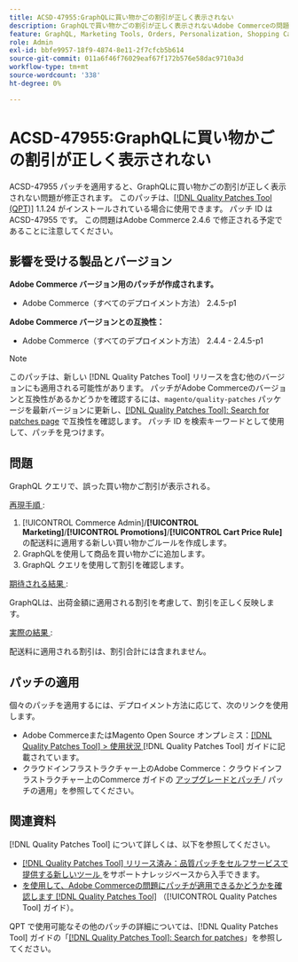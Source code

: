 ```yaml
---
title: ACSD-47955:GraphQLに買い物かごの割引が正しく表示されない
description: GraphQLで買い物かごの割引が正しく表示されないAdobe Commerceの問題を修正するには、ACSD-47955 パッチを適用してください。
feature: GraphQL, Marketing Tools, Orders, Personalization, Shopping Cart
role: Admin
exl-id: bbfe9957-18f9-4874-8e11-2f7cfcb5b614
source-git-commit: 011a6f46f76029eaf67f172b576e58dac9710a3d
workflow-type: tm+mt
source-wordcount: '338'
ht-degree: 0%

---
```


# ACSD-47955:GraphQLに買い物かごの割引が正しく表示されない

ACSD-47955 パッチを適用すると、GraphQLに買い物かごの割引が正しく表示されない問題が修正されます。 このパッチは、[[!DNL Quality Patches Tool (QPT)]](https://experienceleague.adobe.com/en/docs/commerce-operations/tools/quality-patches-tool/quality-patches-tool-to-self-serve-quality-patches) 1.1.24 がインストールされている場合に使用できます。 パッチ ID は ACSD-47955 です。 この問題はAdobe Commerce 2.4.6 で修正される予定であることに注意してください。

## 影響を受ける製品とバージョン

**Adobe Commerce バージョン用のパッチが作成されます。**

* Adobe Commerce（すべてのデプロイメント方法） 2.4.5-p1

**Adobe Commerce バージョンとの互換性：**

* Adobe Commerce（すべてのデプロイメント方法） 2.4.4 - 2.4.5-p1

>[!NOTE]
>
>このパッチは、新しい [!DNL Quality Patches Tool] リリースを含む他のバージョンにも適用される可能性があります。 パッチがAdobe Commerceのバージョンと互換性があるかどうかを確認するには、`magento/quality-patches` パッケージを最新バージョンに更新し、[[!DNL Quality Patches Tool]: Search for patches page](https://experienceleague.adobe.com/tools/commerce-quality-patches/index.html) で互換性を確認します。 パッチ ID を検索キーワードとして使用して、パッチを見つけます。

## 問題

GraphQL クエリで、誤った買い物かご割引が表示される。

<u> 再現手順 </u>:

1. [!UICONTROL Commerce Admin]/**[!UICONTROL Marketing]**/**[!UICONTROL Promotions]**/**[!UICONTROL Cart Price Rule]** の配送料に適用する新しい買い物かごルールを作成します。
1. GraphQLを使用して商品を買い物かごに追加します。
1. GraphQL クエリを使用して割引を確認します。

<u> 期待される結果 </u>:

GraphQLは、出荷金額に適用される割引を考慮して、割引を正しく反映します。

<u> 実際の結果 </u>:

配送料に適用される割引は、割引合計には含まれません。

## パッチの適用

個々のパッチを適用するには、デプロイメント方法に応じて、次のリンクを使用します。

* Adobe CommerceまたはMagento Open Source オンプレミス：[[!DNL Quality Patches Tool] > 使用状況 ](/help/tools/quality-patches-tool/usage.md) [!DNL Quality Patches Tool] ガイドに記載されています。
* クラウドインフラストラクチャー上のAdobe Commerce：クラウドインフラストラクチャー上のCommerce ガイドの [ アップグレードとパッチ ](https://experienceleague.adobe.com/docs/commerce-cloud-service/user-guide/develop/upgrade/apply-patches.html)/ パッチの適用」を参照してください。

## 関連資料

[!DNL Quality Patches Tool] について詳しくは、以下を参照してください。

* [[!DNL Quality Patches Tool]  リリース済み：品質パッチをセルフサービスで提供する新しいツール ](https://experienceleague.adobe.com/en/docs/commerce-operations/tools/quality-patches-tool/quality-patches-tool-to-self-serve-quality-patches) をサポートナレッジベースから入手できます。
* [ を使用して、Adobe Commerceの問題にパッチが適用できるかどうかを確認します  [!DNL Quality Patches Tool]](/help/tools/quality-patches-tool/patches-available-in-qpt/check-patch-for-magento-issue-with-magento-quality-patches.md) （[!UICONTROL Quality Patches Tool] ガイド）。


QPT で使用可能なその他のパッチの詳細については、[!DNL Quality Patches Tool] ガイドの「[[!DNL Quality Patches Tool]: Search for patches](https://experienceleague.adobe.com/tools/commerce-quality-patches/index.html)」を参照してください。
